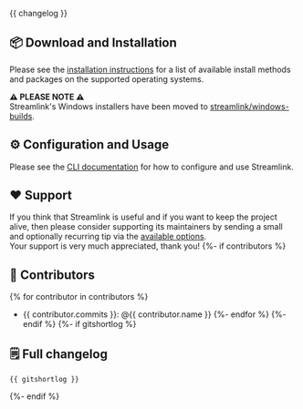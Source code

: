 {{ changelog }}

## 📦 Download and Installation

Please see the [installation instructions](https://streamlink.github.io/install.html) for a list of available install methods and packages on the supported operating systems.

**⚠️ PLEASE NOTE ⚠️**  
Streamlink's Windows installers have been moved to [streamlink/windows-builds](https://github.com/streamlink/windows-builds).

## ⚙️ Configuration and Usage

Please see the [CLI documentation](https://streamlink.github.io/cli.html) for how to configure and use Streamlink.

## ❤️ Support

If you think that Streamlink is useful and if you want to keep the project alive, then please consider supporting its maintainers by sending a small and optionally recurring tip via the [available options](https://streamlink.github.io/donate.html).  
Your support is very much appreciated, thank you!
{%- if contributors %}

## 🙏 Contributors
{% for contributor in contributors %}
- {{ contributor.commits }}: @{{ contributor.name }}
{%- endfor %}
{%- endif %}
{%- if gitshortlog %}

## 🗒️ Full changelog

```text
{{ gitshortlog }}
```
{%- endif %}
